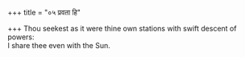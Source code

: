 +++
title = "०५ प्रवता हि"

+++
Thou seekest as it were thine own stations with swift descent of powers:  
     I share thee even with the Sun.